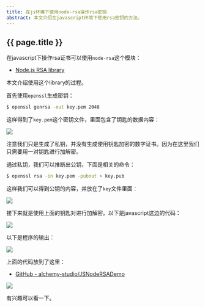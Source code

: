 ```yaml
---
title: 在js环境下使用node-rsa操作rsa密钥
abstract: 本文介绍在javascript环境下使用rsa密钥的方法。
---
```


## {{ page.title }}

在javascript下操作rsa证书可以使用`node-rsa`这个模块：

- [Node.js RSA library](https://github.com/rzcoder/node-rsa)

本文介绍使用这个library的过程。

首先使用`openssl`生成密钥：

```bash
$ openssl genrsa -out key.pem 2048
```

这样得到了`key.pem`这个密钥文件，里面包含了钥匙的数据内容：

![](https://raw.githubusercontent.com/liweinan/blogpic2020_i/master/jan18/6FD10644-350D-486A-B68C-BD8B858428BB.png)

注意我们只是生成了私钥，并没有生成使用钥匙加密的数字证书。因为在这里我们只需要用一对钥匙进行加解密。

通过私钥，我们可以推断出公钥，下面是相关的命令：

```bash
$ openssl rsa -in key.pem -pubout > key.pub
```

这样我们可以得到公钥的内容，并放在了`key`文件里面：

![](https://raw.githubusercontent.com/liweinan/blogpic2020_i/master/jan18/F4831F03-A0CD-48D6-8878-F6A1CE8383ED.png)

接下来就是使用上面的钥匙对进行加解密。以下是javascript这边的代码：

![](https://raw.githubusercontent.com/liweinan/blogpic2020_i/master/jan18/348DCBF1-909E-4949-926B-BB9A7F285FCE.png)

以下是程序的输出：

![](https://raw.githubusercontent.com/liweinan/blogpic2020_i/master/jan18/7313810B-B02E-46F1-B039-8343A1D00C6E.png)

上面的代码放到了这里：

* [GitHub - alchemy-studio/JSNodeRSADemo](https://github.com/alchemy-studio/JSNodeRSADemo)

![](https://raw.githubusercontent.com/liweinan/blogpic2020_i/master/jan18/A0A63F30-ED99-4EFC-B7EC-9EEA50C44B5A.png)

有兴趣可以看一下。


